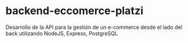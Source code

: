 # backend-eccomerce-platzi
Desarrollo de la API para la gestión de un e-commerce desde el lado del back utilizando NodeJS, Express, PostgreSQL
